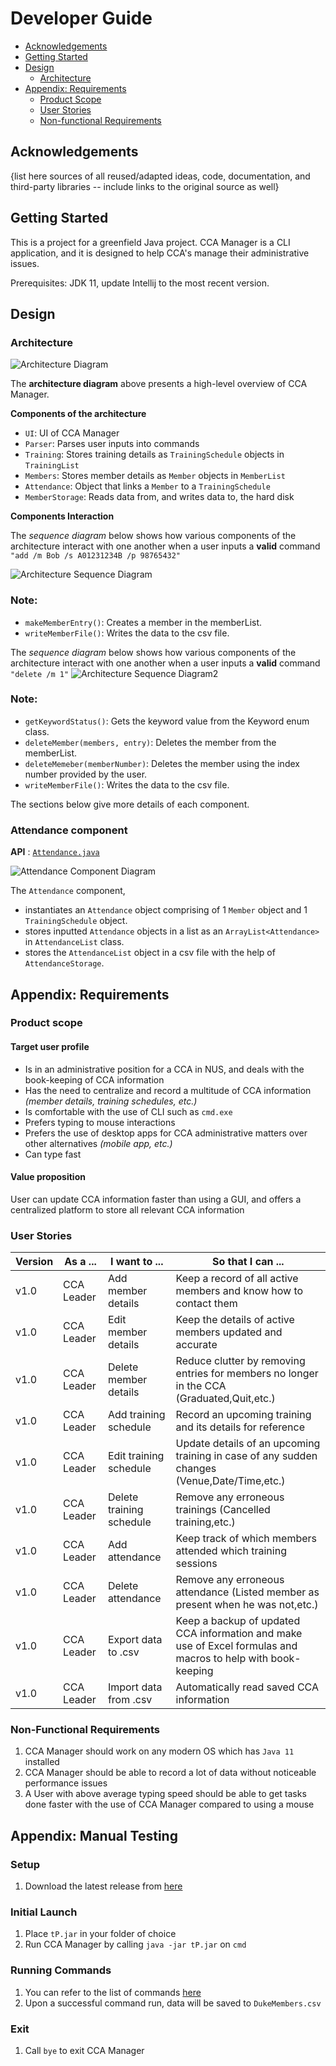 # Developer Guide

* [Acknowledgements](#acknowledgements)
* [Getting Started](#getting-started)
* [Design](#design)
  * [Architecture](#architecture)
* [Appendix: Requirements](#appendix-requirements)
  * [Product Scope](#product-scope)
  * [User Stories](#user-stories)
  * [Non-functional Requirements](#non-functional-requirements)

## Acknowledgements

{list here sources of all reused/adapted ideas, code, documentation, and third-party libraries -- include links to the original source as well}

## Getting Started

This is a project for a greenfield Java project. CCA Manager is a CLI application, and it is designed to help CCA's manage their administrative issues.

Prerequisites: JDK 11, update Intellij to the most recent version.

## Design

### Architecture


![Architecture Diagram](images/Architecture.png)

The **architecture diagram** above presents a high-level overview of CCA Manager.

**Components of the architecture**

* `UI`: UI of CCA Manager
* `Parser`: Parses user inputs into commands
* `Training`: Stores training details as `TrainingSchedule` objects in `TrainingList`
* `Members`: Stores member details as `Member` objects in `MemberList`
* `Attendance`: Object that links a `Member` to a `TrainingSchedule`
* `MemberStorage`: Reads data from, and writes data to, the hard disk

**Components Interaction**

The *sequence diagram* below shows how various components of the architecture interact with one another when a user inputs a **valid** command `"add /m Bob /s A01231234B /p 98765432"`

![Architecture Sequence Diagram](images/ArchitectureSequence.png)
### **Note:**
* `makeMemberEntry()`: Creates a member in the memberList.
* `writeMemberFile()`: Writes the data to the csv file.

The *sequence diagram* below shows how various components of the architecture interact with one another when a user inputs a **valid** command `"delete /m 1"`
![Architecture Sequence Diagram2](images/deleteMemberArchitecture.PNG)

### **Note:**
* `getKeywordStatus()`: Gets the keyword value from the Keyword enum class.
* `deleteMember(members, entry)`: Deletes the member from the memberList.
* `deleteMemeber(memberNumber)`: Deletes the member using the index number provided by the user.
* `writeMemberFile()`: Writes the data to the csv file.

The sections below give more details of each component.

### Attendance component
**API** : [`Attendance.java`](https://github.com/AY2122S1-CS2113T-F12-4/tp/blob/master/src/main/java/seedu/duke/attendance/Attendance.java)

![Attendance Component Diagram](images/AttendanceComponent.png)

The `Attendance` component,
* instantiates an `Attendance` object comprising of 1 `Member` object and 1 `TrainingSchedule` object.
* stores inputted `Attendance` objects in a list as an `ArrayList<Attendance>` in `AttendanceList` class.
* stores the `AttendanceList` object in a csv file with the help of `AttendanceStorage`.

## Appendix: Requirements
### Product scope
#### **Target user profile**

* Is in an administrative position for a CCA in NUS, and deals with the book-keeping of CCA information
* Has the need to centralize and record a multitude of CCA information *(member details, training schedules, etc.)* 
* Is comfortable with the use of CLI such as `cmd.exe`
* Prefers typing to mouse interactions
* Prefers the use of desktop apps for CCA administrative matters over other alternatives *(mobile app, etc.)*
* Can type fast

#### **Value proposition**
User can update CCA information faster than using a GUI, and offers a centralized platform to store all relevant CCA information

### User Stories

|Version| As a ... | I want to ... | So that I can ...|
|--------|----------|---------------|------------------|
|v1.0|CCA Leader|Add member details|Keep a record of all active members and know how to contact them|
|v1.0|CCA Leader|Edit member details|Keep the details of active members updated and accurate|
|v1.0|CCA Leader|Delete member details|Reduce clutter by removing entries for members no longer in the CCA (Graduated,Quit,etc.)|
|v1.0|CCA Leader|Add training schedule|Record an upcoming training and its details for reference|
|v1.0|CCA Leader|Edit training schedule|Update details of an upcoming training in case of any sudden changes (Venue,Date/Time,etc.)|
|v1.0|CCA Leader|Delete training schedule|Remove any erroneous trainings (Cancelled training,etc.)|
|v1.0|CCA Leader|Add attendance|Keep track of which members attended which training sessions|
|v1.0|CCA Leader|Delete attendance|Remove any erroneous attendance (Listed member as present when he was not,etc.)|
|v1.0|CCA Leader|Export data to .csv|Keep a backup of updated CCA information and make use of Excel formulas and macros to help with book-keeping|
|v1.0|CCA Leader|Import data from .csv|Automatically read saved CCA information|


### Non-Functional Requirements

1. CCA Manager should work on any modern OS which has `Java 11` installed
2. CCA Manager should be able to record a lot of data without noticeable performance issues
3. A User with above average typing speed should be able to get tasks done faster with the use of CCA Manager compared to using a mouse


## Appendix: Manual Testing

### Setup
1. Download the latest release from [here](https://github.com/AY2122S1-CS2113T-F12-4/tp/releases)

### Initial Launch
1. Place `tP.jar` in your folder of choice
2. Run CCA Manager by calling `java -jar tP.jar` on `cmd`

### Running Commands
1. You can refer to the list of commands [here](https://github.com/AY2122S1-CS2113T-F12-4/tp/blob/master/docs/UserGuide.md)
2. Upon a successful command run, data will be saved to `DukeMembers.csv`

### Exit
1. Call `bye` to exit CCA Manager
